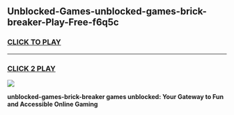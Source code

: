 
## Unblocked-Games-unblocked-games-brick-breaker-Play-Free-f6q5c
<h3>
<a href="https://premium76.site?title=unblocked-games-brick-breaker&ref=20A">CLICK TO PLAY</a></h3>
<hr>

<h3>
<a href="https://premium76.site?title=unblocked-games-brick-breaker&ref=20A">CLICK 2 PLAY</a>
  
</h3>

<a href="https://premium76.site?title=unblocked-games-brick-breaker&ref=20A"><img src="https://clearcache.store/games.png"></a>


**unblocked-games-brick-breaker games unblocked: Your Gateway to Fun and Accessible Online Gaming**
